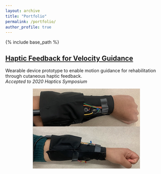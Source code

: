 ```yaml
---
layout: archive
title: "Portfolio"
permalink: /portfolio/
author_profile: true
---
```

{% include base_path %}

## [Haptic Feedback for Velocity Guidance](/portfolio/hapticGuidance)
Wearable device prototype to enable motion guidance for rehabilitation through cutaneous haptic feedback.          
*Accepted to 2020 Haptics Symposium*
<div align="center">
  <img src='/images/haptic.png'>
</div>

